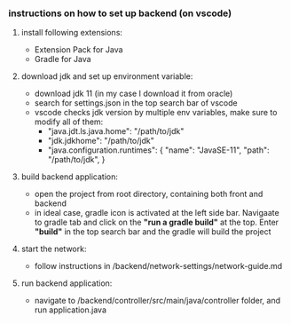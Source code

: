 ### instructions on how to set up backend (on vscode)
1. install following extensions:
    - Extension Pack for Java
    - Gradle for Java

2. download jdk and set up environment variable:
    - download jdk 11 (in my case I download it from oracle)
    - search for settings.json in the top search bar of vscode
    - vscode checks jdk version by multiple env variables, make sure to modify all of them:
        - "java.jdt.ls.java.home": "/path/to/jdk"
        - "jdk.jdkhome": "/path/to/jdk"
        - "java.configuration.runtimes": {
            "name": "JavaSE-11",
            "path": "/path/to/jdk",
        }
3. build backend application:
    - open the project from root directory, containing both front and backend
    - in ideal case, gradle icon is activated at the left side bar. Navigaate to gradle tab and click on the **"run a gradle build"** at the top. Enter **"build"** in the top search bar and the gradle will build the project

4. start the network:
    - follow instructions in /backend/network-settings/network-guide.md

5. run backend application:
    - navigate to /backend/controller/src/main/java/controller folder, and run application.java